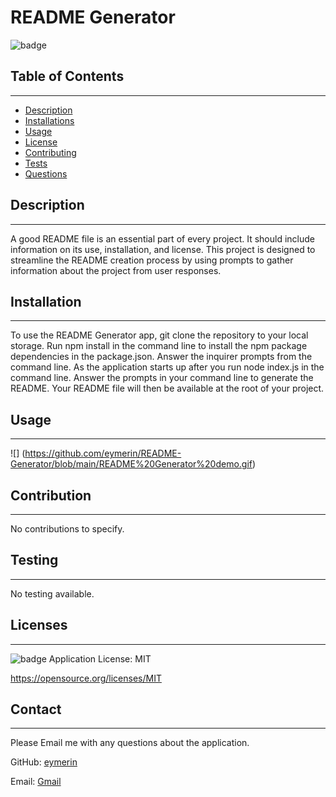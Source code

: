 # README Generator
  
  ![badge](https://img.shields.io/badge/license-MIT-blue)<br/>

  ## Table of Contents
  --------------------
  - [Description](#description)
  - [Installations](#installation)
  - [Usage](#usage)
  - [License](#licenses)
  - [Contributing](#contribution)
  - [Tests](#testing)
  - [Questions](#contact)

  ## Description
  --------------
  A good README file is an essential part of every project. It should include information on its use, installation, and license. This project is designed to streamline the README creation process by using prompts to gather information about the project from user responses.

  ## Installation
  ---------------
  To use the README Generator app, git clone the repository to your local storage. Run npm install in the command line to install the npm package dependencies in the package.json. Answer the inquirer prompts from the command line. As the application starts up after you run node index.js in the command line. Answer the prompts in your command line to generate the README. Your README file will then be available at the root of your project.

  ## Usage
  --------
![]
(https://github.com/eymerin/README-Generator/blob/main/README%20Generator%20demo.gif)

  ## Contribution
  ---------------
  No contributions to specify.

  ## Testing
  ----------
  No testing available.

  ## Licenses
  -----------
  ![badge](https://img.shields.io/badge/license-MIT-blue) Application License: MIT

  https://opensource.org/licenses/MIT

  ## Contact
  -----------
  Please Email me with any questions about the application.
  
  GitHub: [eymerin](https://github.com/eymerin)

  Email: [Gmail](mailto:garrett.bryce.young@gmail.com)

